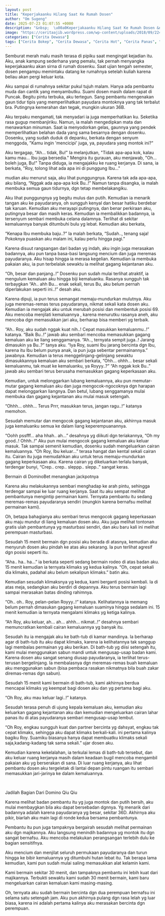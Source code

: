```yaml
---
layout: post
title: "Keperjakaanku Hilang Saat Ke Rumah Dosen"
author: "Om Sugeng"
date: 2025-07-23 01:07:55 +0000
description: "&nbsp;  \u00a0Keperjakaanku Hilang Saat Ke Rumah Dosen &nbsp;  Cerita Hot &#8211;\u00a0Terlahir dari keluarga sederhana membuatku menjadi anak yg bisa di katakan pemalu. Kejadian ini terjadi sewaktu aku masih k..."
image: "https://ceritaajib.wordpress.com/wp-content/uploads/2018/09/22448508_481963365521498_3465200302331340318_n.jpg"
categories: ["Cerita Dewasa"]
tags: ["Cerita Bokep", "Cerita Dewasa", "Cerita Hot", "Cerita Panas", "Cerita Terkini"]
---
```


Semburat merah malu masih terasa di pipiku saat mengingat kejadian itu. Aku, anak kampung sederhana yang pemalu, tak pernah menyangka keperjakaanku akan sirna di rumah dosenku.  Saat ujian tengah semester, dosen pengampu memintaku datang ke rumahnya setelah kuliah karena beliau akan pergi keluar kota.

Aku sampai di rumahnya sekitar pukul tujuh malam. Hanya ada pembantu muda dan cantik yang menyambutku. Suami dosen masih dalam rapat di Puncak.  Begitu pintu terbuka, aku tertegun. Sang pembantu mengenakan gaun tidur tipis yang memperlihatkan payudara montoknya yang tak terbalut bra.  Putingnya kemerahan dan tegak, mungkin ukuran 36B.

Aku terpaku mengamati, tak menyadari ia juga memperhatikan ku.  Seketika rasa gugup membanjiriku.  Namun, ia malah mengedipkan mata dan menawarkan minuman. Saat ia menyodorkan gelas, gaunnya yang pendek memperlihatkan belahan dada yang sama besarnya dengan dosenku.  Dosenku, yang sudah duduk di depanku, berkata dengan senyum menggoda, "Kamu ingin 'mencicipi' juga, ya, payudara yang montok ini?"

Aku tergagap, "Ah... tidak, Bu!"  Ia melanjutkan, "Tidak apa-apa kok, kalau kamu mau... Ibu juga bersedia."  Mengira itu gurauan, aku menjawab, "Oh... boleh juga, Bu!"  Tanpa diduga, ia mengajakku ke ruang kerjanya.  Di sana, ia berkata, "Roy, tolong lihat ada apa ini di punggung Ibu..."

mudian aku menurut saja, aku lihat punggungnya. Karena tak ada apa-apa, aku bilang,
“Nggak ada apa-apa kok Bu..!” Namun tanpa disangka, ia malah membuka semua gaun tidurnya, dgn tetap membelakangiku.

Aku lihat punggungnya yg begitu mulus dan putih. Kemudian ia menarik tangan aku ke payudaranya, oh sungguh kenyal dan besar hatiku berdebar tak karuan. Kemudian aku merayapi putingnya, dan benar perkiraan aku, putingnya besar dan masih keras.
Kemudian ia membalikkan badannya, ia tersenyum sembari membuka celana dalamnya. Terlihat di sekitar kemaluannya banyak ditumbuhi bulu yg lebat. Kemudian aku berkata,

“Kenapa Ibu membuka baju..?” Ia malah berkata,
“Sudah.., tenang saja! Pokoknya puaskan aku malam ini, kalau perlu hingga pagi.”

Karena disuut rangsangan dari badan yg indah, aku ingin juga merasakan badannya, aku pun tanpa basa-basi langsung mencium dan juga meremas payudaranya. Aku hisap hingga ia merasa kegelian. Kemudian ia membuka pakaian aku, ia pun terbelalak sewaktu ia melihat gagang kejantanan aku.

“Oh, besar dan panjang..!” Dosenku pun sudah mulai terlihat atraktif, ia mengulum kemaluan aku hingga biji kemaluanku. Rasanya sungguh tak terbaygkan
“Ah.. ahh Bu… enak sekali, terus Bu, aku belum pernah diperlakukan seperti ini..!” desah aku.

Karena dipuji, ia pun terus semangat memaju-mundurkan mulutnya. Aku juga meremas-remas terus payudaranya, nikmat sekali kata dosen aku. Kemudian ia mengajak aku untuk merubah posisi dan membentuk posisi 69. Aku mencoba menjilati kemaluannya , karena menurutku rasanya aneh, aku mencoba dgn memasukkan jari aku, berharap bisa memberi yg terbaik.

“Ah.. Roy, aku sudah nggak kuat nih..! Cepat masukkan kemaluanmu..!” katanya.
“Baik Bu..!” jawab aku sembari mencoba memasukkan gagang kemaluan aku ke liang senggamanya.
“Ah.., ternyata sempit juga..! Jarang dimasukin ya Bu..?” tanya aku.
“Iya Roy, suami Ibu jarang bercinta dgn Ibu, karena itu Ibu belum punya anak, ia pun juga sebentar permainannya.” jawabnya. Kemudian ia terus menggelinjang-gelinjang sewaktu dimasukkannya kemaluan aku sembari berkata,
“Ohh… ohhh… besar sekali kemaluanmu, tak muat ke kemaluanku, ya Royyy..?”
“Ah nggak kok Bu..” jawab aku sembari terus berusaha memasukkan gagang keperkasaan aku.

Kemudian, untuk melonggarkan lubang kemaluannya, aku pun memutar-mutar gagang kemaluan aku dan juga mengocok-ngocoknya dgn harapan dapat melonggarkan liangnya. Dan betul, lubang senggamanya mulai membuka dan gagang kejantanan aku mulai masuk setengah.

“Ohhh… ohhh… Terus Prrr, masukkan terus, jangan ragu..!” katanya memohon.

Sesudah memutar dan mengocok gagang kejantanan aku, akhirnya masuk juga kemaluanku semua ke dalam liang keperempuanannya.

“Oohh pssfff… aha hhah.. ah…” desahnya yg diikuti dgn teriakannya,
“Oh my good..! Ohhh..!” Aku pun mulai mengocok gagang kemaluan aku keluar masuk.
Tak sampai semenit kemudian, dosenku sudah mengeluarkan cairan kemaluannya.
“Oh Roy, Ibu keluar…” terasa hangat dan kental sekali cairan itu.
Cairan itu juga memudahkan aku untuk terus memaju-mundurkan gagang keperkasaan aku. Karena cairan yg dikeluarkan terlalu banyak, terdengar bunyi,
“Crep.. crep.. sleppp.. slepp..” sangat keras.

Bermain di DominoBet menangkan jackpotnya

Karena aku melakukannya sembari menghadap ke arah pintu, sehingga terdengar sampai ke luar ruang kerjanya. Saat itu aku sempat melihat pembantunya mengintip permainan kami. Ternyata pembantu itu sedang meremas-remas payudaranya sendiri (mungkin karena bernafsu melihat permainan kami).

Oh, betapa bahagianya aku sembari terus mengocok gagang keperkasaan aku maju mundur di liang kemaluan dosen aku. Aku juga melihat tontonan gratis ulah pembantunya yg masturbasi sendiri, dan aku baru kali ini melihat perempuan masturbasi.

Sesudah 15 menit bermain dgn posisi aku berada di atasnya, kemudian aku menyuruh dosen aku pindah ke atas aku sekarang. Ia pun terlihat agresif dgn posisi seperti itu.

“Aha.. ha.. ha…” ia berkata seperti sedang bermain rodeo di atas badan aku.
15 menit kemudian ia ternyata klimaks yg kedua kalinya.
“Oh, cepat sekali dia klimaks, padahal aku belum sekalipun klimaks.” batin aku.

Kemudian sesudah klimaksnya yg kedua, kami berganti posisi kembali. Ia di atas meja, sedangkan aku berdiri di depannya. Aku terus bermain lagi sampai merasakan batas dinding rahimnya.

“Oh.. oh.. Roy, pelan-pelan Royyy..!” katanya.
Kelihatannya ia memang belum pernah dimasukan gagang kemaluan suaminya hingga sedalam ini. 15 menit kemudian ia ternyata mengalami klimaks yg ketiga kalinya.

“Ah Roy, aku keluar, ah… ah… ahhh… nikmat..!” desahnya sembari memuncratkan kembali cairan kemaluannya yg banyak itu.

Sesudah itu ia mengajak aku ke bath-tub di kamar mandinya. Ia berharap agar di bath-tub itu aku dapat klimaks, karena ia kelihatannya tak sanggup lagi membalas permainan yg aku berikan. Di bath-tub yg diisi setengah itu, kami mulai menggunakan sabun mandi untuk mengusap-usap badan kami. Karena dosen aku sangat senang diusap payudaranya, ia terlihat terus-terusan bergelinjang. Ia membalasnya dgn meremas-remas buah kemaluan aku menggunakan sabun (bisa pembaca rasakan nikmatnya bila buah zakar diremas-remas dgn sabun).

Sesudah 15 menit kami bermain di bath-tub, kami akhirnya berdua mencapai klimaks yg keempat bagi dosen aku dan yg pertama bagi aku.

“Oh Roy, aku mau keluar lagi..!” katanya.

Sesudah terasa penuh di ujung kepala kemaluan aku, kemudian aku keluarkan gagang kejantanan aku dan kemudian mengeluarkan cairan lahar panas itu di atas payudaranya sembari mengusap-usap lembut.

“Oh Roy, engkau sungguh kuat dan partner bercinta yg dahsyat, engkau tak cepat klimaks, sehingga aku dapat klimaks berkali-kali. ini pertama kalinya bagiku Roy. Suamiku biasanya hanya dapat membuatku klimaks sekali saja,kadang-kadang tak sama sekali.” ujar dosen aku.

Kemudian karena kekelalahan, ia terkulai lemas di bath-tub tersebut, dan aku keluar ruang kerjanya masih dalam keadaan bugil mencoba mengambil pakaian aku yg berserakan di sana. Di luar ruang kerjanya, aku lihat pembantu dosen aku tergeletak di lantai depan pintu ruangan itu sembari memasukkan jari-jarinya ke dalam kemaluannya.

&nbsp;

Jadilah Bagian Dari Domino Qiu Qiu

Karena melihat badan pembantu itu yg juga montok dan putih bersih, aku mulai membaygkan bila aku dapat bersebadan dgnnya. Yg menarik dari badannya adalah karena payudaranya yg besar, sekitar 36D. Akhirnya aku pikir, biarlah aku main lagi di ronde kedua bersama pembantunya.

Pembantu itu pun juga tampaknya bergairah sesudah melihat permainan aku dgn majikannya. Aku langsung menindih badannya yg montok itu dgn sangat bernafsu. Aku mencoba melakukan perangsangan terlebih dulu ke bagian sensitifnya.

Aku mencium dan menjilat seluruh permukaan payudaranya dan turun hingga ke bibir kemaluannya yg ditumbuhi hutan lebat itu. Tak berapa lama kemudian, kami pun sudah mulai saling memasukkan alat kelamin kami.

Kami bermain sekitar 30 menit, dan tampaknya pembantu ini lebih kuat dari majikannya. Terbukti sewaktu kami sudah 30 menit bermain, kami baru mengeluarkan cairan kemaluan kami masing-masing.

Oh, ternyata aku sudah bermain bercinta dgn dua perempuan bernafsu ini selama satu setengah jam. Aku pun akhirnya pulang dgn rasa lelah yg luar biasa, karena ini adalah pertama kalinya aku merasakan bercinta dgn perempuan.
